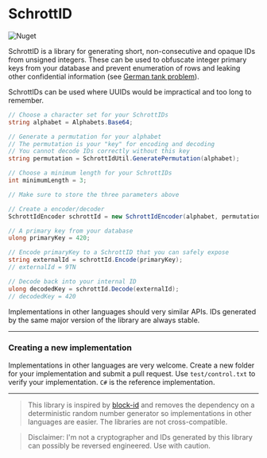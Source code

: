 # SchrottID

<img alt="Nuget" src="https://img.shields.io/nuget/dt/SchrottID?logo=nuget&label=NuGet&link=https%3A%2F%2Fwww.nuget.org%2Fpackages%2FSchrottID%2F">

SchrottID is a library for generating short, non-consecutive and opaque IDs from unsigned integers.
These can be used to obfuscate integer primary keys from your database and prevent enumeration of rows and leaking other
confidential information
(see [German tank problem](https://de.wikipedia.org/wiki/German_tank_problem)).

SchrottIDs can be used where UUIDs would be impractical and too long to remember.

```csharp
// Choose a character set for your SchrottIDs
string alphabet = Alphabets.Base64;

// Generate a permutation for your alphabet
// The permutation is your "key" for encoding and decoding
// You cannot decode IDs correctly without this key
string permutation = SchrottIdUtil.GeneratePermutation(alphabet);

// Choose a minimum length for your SchrottIDs
int minimumLength = 3;

// Make sure to store the three parameters above

// Create a encoder/decoder
SchrottIdEncoder schrottId = new SchrottIdEncoder(alphabet, permutation, minimumLength);

// A primary key from your database
ulong primaryKey = 420;

// Encode primaryKey to a SchrottID that you can safely expose
string externalId = schrottId.Encode(primaryKey);
// externalId = 9TN

// Decode back into your internal ID
ulong decodedKey = schrottId.Decode(externalId);
// decodedKey = 420
```

Implementations in other languages should very similar APIs. IDs generated by the same major version of the library are
always stable.

---

### Creating a new implementation

Implementations in other languages are very welcome. Create a new folder for your implementation and submit a pull
request. Use `test/control.txt` to verify your implementation. `C#` is the reference implementation.

---

> This library is inspired by [block-id](https://github.com/drifting-in-space/block-id) and removes the dependency on a
> deterministic random number generator so implementations in other languages are easier. The libraries are not
> cross-compatible.

> Disclaimer: I'm not a cryptographer and IDs generated by this library can possibly be reversed engineered. Use with
> caution. 